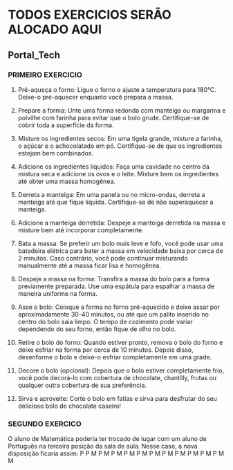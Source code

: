 # TODOS EXERCICIOS SERÃO ALOCADO AQUI
## Portal_Tech
### PRIMEIRO EXERCICIO
1. Pré-aqueça o forno: Ligue o forno e ajuste a temperatura para 180°C. Deixe-o pré-aquecer enquanto você prepara a massa.

2. Prepare a forma: Unte uma forma redonda com manteiga ou margarina e polvilhe com farinha para evitar que o bolo grude. Certifique-se de cobrir toda a superfície da forma.

3. Misture os ingredientes secos: Em uma tigela grande, misture a farinha, o açúcar e o achocolatado em pó. Certifique-se de que os ingredientes estejam bem combinados.

4. Adicione os ingredientes líquidos: Faça uma cavidade no centro da mistura seca e adicione os ovos e o leite. Misture bem os ingredientes até obter uma massa homogênea.

5. Derreta a manteiga: Em uma panela ou no micro-ondas, derreta a manteiga até que fique líquida. Certifique-se de não superaquecer a manteiga.

6. Adicione a manteiga derretida: Despeje a manteiga derretida na massa e misture bem até incorporar completamente.

7. Bata a massa: Se preferir um bolo mais leve e fofo, você pode usar uma batedeira elétrica para bater a massa em velocidade baixa por cerca de 2 minutos. Caso contrário, você pode continuar misturando manualmente até a massa ficar lisa e homogênea.

8. Despeje a massa na forma: Transfira a massa do bolo para a forma previamente preparada. Use uma espátula para espalhar a massa de maneira uniforme na forma.

9. Asse o bolo: Coloque a forma no forno pré-aquecido e deixe assar por aproximadamente 30-40 minutos, ou até que um palito inserido no centro do bolo saia limpo. O tempo de cozimento pode variar dependendo do seu forno, então fique de olho no bolo.

10. Retire o bolo do forno: Quando estiver pronto, remova o bolo do forno e deixe esfriar na forma por cerca de 10 minutos. Depois disso, desenforme o bolo e deixe-o esfriar completamente em uma grade.

11. Decore o bolo (opcional): Depois que o bolo estiver completamente frio, você pode decorá-lo com cobertura de chocolate, chantilly, frutas ou qualquer outra cobertura de sua preferência.

12. Sirva e aproveite: Corte o bolo em fatias e sirva para desfrutar do seu delicioso bolo de chocolate caseiro!

### SEGUNDO EXERCICO
O aluno de Matemática  poderia ter trocado de lugar com um aluno de Português  na terceira posição da sala de aula. Nesse caso, a nova disposição ficaria assim:
P P M P M P M P M P M P M P M P M P M P M P M M
